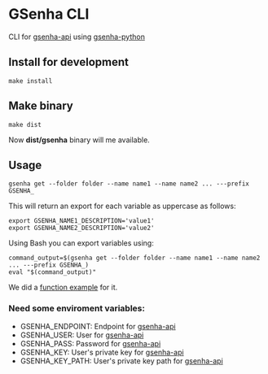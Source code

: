 # GSenha CLI

CLI for [gsenha-api](https://github.com/globocom/gsenha-api) using [gsenha-python](https://github.com/globocom/gsenha-python)

## Install for development

    make install

## Make binary

    make dist

Now **dist/gsenha** binary will me available.

## Usage

    gsenha get --folder folder --name name1 --name name2 ... ---prefix GSENHA_

This will return an export for each variable as uppercase as follows:

    export GSENHA_NAME1_DESCRIPTION='value1'
    export GSENHA_NAME2_DESCRIPTION='value2'

Using Bash you can export variables using:

    command_output=$(gsenha get --folder folder --name name1 --name name2 ... ---prefix GSENHA_)
    eval "$(command_output)"

We did a [function example](https://gist.github.com/dmvieira/0b46b2ba61c8541349e9d106e88bbbe8) for it. 

### Need some enviroment variables:

* GSENHA_ENDPOINT: Endpoint for [gsenha-api](https://github.com/globocom/gsenha-api)
* GSENHA_USER: User for [gsenha-api](https://github.com/globocom/gsenha-api)
* GSENHA_PASS: Password for [gsenha-api](https://github.com/globocom/gsenha-api)
* GSENHA_KEY: User's private key for [gsenha-api](https://github.com/globocom/gsenha-api)
* GSENHA\_KEY\_PATH: User's private key path for [gsenha-api](https://github.com/globocom/gsenha-api)